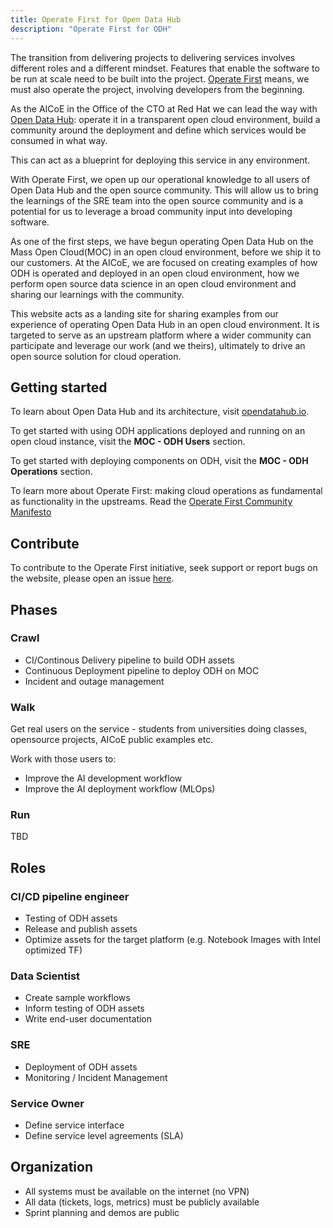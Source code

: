 ```yaml
---
title: Operate First for Open Data Hub
description: "Operate First for ODH"
---
```


The transition from delivering projects to delivering services involves different roles and a different mindset. Features that enable the software to be run at scale need to be built into the project. [Operate First](https://openinfralabs.org/) means, we must also operate the project, involving developers from the beginning.

As the AICoE in the Office of the CTO at Red Hat we can lead the way with [Open Data Hub](https://opendatahub.io/): operate it in a transparent open cloud environment, build a community around the deployment and define which services would be consumed in what way.

This can act as a blueprint for deploying this service in any environment.

With Operate First, we open up our operational knowledge to all users of Open Data Hub and the open source community. This will allow us to bring the learnings of the SRE team into the open source community and is a potential for us to leverage a broad community input into developing software.

As one of the first steps, we have begun operating Open Data Hub on the Mass Open Cloud(MOC) in an open cloud environment, before we ship it to our customers. At the AICoE, we are focused on creating examples of how ODH is operated and deployed in an open cloud environment, how we perform open source data science in an open cloud environment and sharing our learnings with the community.

This website acts as a landing site for sharing examples from our experience of operating Open Data Hub in an open cloud environment. It is targeted to serve as an upstream platform where a wider community can participate and leverage our work (and we theirs), ultimately to drive an open source solution for cloud operation.

## Getting started

To learn about Open Data Hub and its architecture, visit [opendatahub.io](https://www.opendatahub.io).

To get started with using ODH applications deployed and running on an open cloud instance, visit the **MOC - ODH Users** section.

To get started with deploying components on ODH, visit the **MOC - ODH Operations** section.

To learn more about Operate First: making cloud operations as fundamental as functionality in the upstreams. Read the [Operate First Community Manifesto](https://openinfralabs.org/operate-first-manifesto/)

## Contribute

To contribute to the Operate First initiative, seek support or report bugs on the website, please open an issue [here](https://github.com/operate-first/operate-first.github.io/issues).

## Phases

### Crawl

- CI/Continous Delivery pipeline to build ODH assets
- Continuous Deployment pipeline to deploy ODH on MOC
- Incident and outage management

### Walk

Get real users on the service - students from universities doing classes, opensource projects, AICoE public examples etc.

Work with those users to:

- Improve the AI development workflow
- Improve the AI deployment workflow (MLOps)

### Run

TBD

## Roles

### CI/CD pipeline engineer

- Testing of ODH assets
- Release and publish assets
- Optimize assets for the target platform (e.g. Notebook Images with Intel optimized TF)

### Data Scientist

- Create sample workflows
- Inform testing of ODH assets
- Write end-user documentation

### SRE

- Deployment of ODH assets
- Monitoring / Incident Management

### Service Owner

- Define service interface
- Define service level agreements (SLA)

## Organization

- All systems must be available on the internet (no VPN)
- All data (tickets, logs, metrics) must be publicly available
- Sprint planning and demos are public
